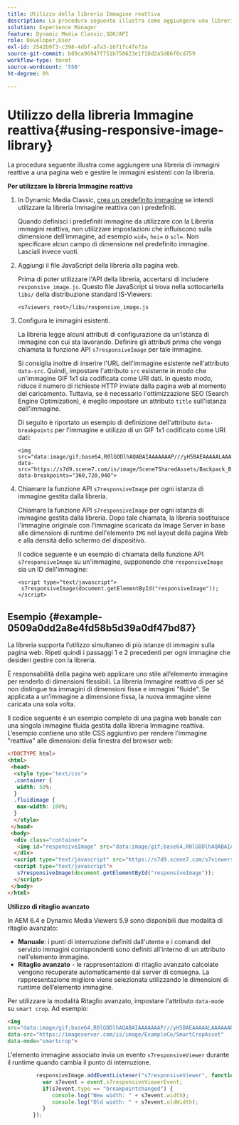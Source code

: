 ```yaml
---
title: Utilizzo della libreria Immagine reattiva
description: La procedura seguente illustra come aggiungere una libreria di immagini reattive a una pagina web e gestire le immagini esistenti con la libreria.
solution: Experience Manager
feature: Dynamic Media Classic,SDK/API
role: Developer,User
exl-id: 2542b9f3-c398-4dbf-afa3-1671fc4fe72a
source-git-commit: b89ca96947f751b750623e1f18d2a5d86f0cd759
workflow-type: tm+mt
source-wordcount: '550'
ht-degree: 0%

---
```


# Utilizzo della libreria Immagine reattiva{#using-responsive-image-library}

La procedura seguente illustra come aggiungere una libreria di immagini reattive a una pagina web e gestire le immagini esistenti con la libreria.

**Per utilizzare la libreria Immagine reattiva**

1. In Dynamic Media Classic, [crea un predefinito immagine](https://experienceleague.adobe.com/docs/dynamic-media-classic/using/image-sizing/setting-image-presets.html?lang=it#image-sizing) se intendi utilizzare la libreria Immagine reattiva con i predefiniti.

   Quando definisci i predefiniti immagine da utilizzare con la Libreria immagini reattiva, non utilizzare impostazioni che influiscono sulla dimensione dell&#39;immagine, ad esempio `wid=`, `hei=` o `scl=`. Non specificare alcun campo di dimensione nel predefinito immagine. Lasciali invece vuoti.
1. Aggiungi il file JavaScript della libreria alla pagina web.

   Prima di poter utilizzare l&#39;API della libreria, accertarsi di includere `responsive_image.js`. Questo file JavaScript si trova nella sottocartella `libs/` della distribuzione standard IS-Viewers:

   `<s7viewers_root>/libs/responsive_image.js`
1. Configura le immagini esistenti.

   La libreria legge alcuni attributi di configurazione da un’istanza di immagine con cui sta lavorando. Definire gli attributi prima che venga chiamata la funzione API `s7responsiveImage` per tale immagine.

   Si consiglia inoltre di inserire l&#39;URL dell&#39;immagine esistente nell&#39;attributo `data-src`. Quindi, impostare l&#39;attributo `src` esistente in modo che un&#39;immagine GIF 1x1 sia codificata come URI dati. In questo modo, riduce il numero di richieste HTTP inviate dalla pagina web al momento del caricamento. Tuttavia, se è necessario l&#39;ottimizzazione SEO (Search Engine Optimization), è meglio impostare un attributo `title` sull&#39;istanza dell&#39;immagine.

   Di seguito è riportato un esempio di definizione dell&#39;attributo `data-breakpoints` per l&#39;immagine e utilizzo di un GIF 1x1 codificato come URI dati:

   ```
   <img src="data:image/gif;base64,R0lGODlhAQABAIAAAAAAAP///yH5BAEAAAAALAAAAAABAAEAAAIBRAA7" data-src="https://s7d9.scene7.com/is/image/Scene7SharedAssets/Backpack_B" data-breakpoints="360,720,940">
   ```

1. Chiamare la funzione API `s7responsiveImage` per ogni istanza di immagine gestita dalla libreria.

   Chiamare la funzione API `s7responsiveImage` per ogni istanza di immagine gestita dalla libreria. Dopo tale chiamata, la libreria sostituisce l&#39;immagine originale con l&#39;immagine scaricata da Image Server in base alle dimensioni di runtime dell&#39;elemento `IMG` nel layout della pagina Web e alla densità dello schermo del dispositivo.

   Il codice seguente è un esempio di chiamata della funzione API `s7responsiveImage` su un&#39;immagine, supponendo che `responsiveImage` sia un ID dell&#39;immagine:

   ```
   <script type="text/javascript"> 
    s7responsiveImage(document.getElementById("responsiveImage")); 
   </script>
   ```

## Esempio {#example-0509a0dd2a8e4fd58b5d39a0df47bd87}

La libreria supporta l’utilizzo simultaneo di più istanze di immagini sulla pagina web. Ripeti quindi i passaggi 1 e 2 precedenti per ogni immagine che desideri gestire con la libreria.

È responsabilità della pagina web applicare uno stile all’elemento immagine per renderlo di dimensioni flessibili. La libreria Immagine reattiva di per sé non distingue tra immagini di dimensioni fisse e immagini &quot;fluide&quot;. Se applicata a un’immagine a dimensione fissa, la nuova immagine viene caricata una sola volta.

Il codice seguente è un esempio completo di una pagina web banale con una singola immagine fluida gestita dalla libreria Immagine reattiva. L’esempio contiene uno stile CSS aggiuntivo per rendere l’immagine &quot;reattiva&quot; alle dimensioni della finestra del browser web:

```html {.line-numbers}
<!DOCTYPE html> 
<html> 
 <head> 
  <style type="text/css"> 
  .container { 
   width: 50%; 
  } 
  .fluidimage { 
   max-width: 100%; 
  } 
  </style> 
 </head> 
 <body> 
  <div class="container"> 
   <img id="responsiveImage" src="data:image/gif;base64,R0lGODlhAQABAIAAAAAAAP///yH5BAEAAAAALAAAAAABAAEAAAIBRAA7" data-src="https://s7d9.scene7.com/is/image/Scene7SharedAssets/Backpack_B" data-breakpoints="200,400,600,800" class="fluidimage"> 
  </div> 
  <script type="text/javascript" src="https://s7d9.scene7.com/s7viewers/libs/responsive_image.js"></script> 
  <script type="text/javascript"> 
   s7responsiveImage(document.getElementById("responsiveImage")); 
  </script> 
 </body> 
</html>
```

**Utilizzo di ritaglio avanzato**

In AEM 6.4 e Dynamic Media Viewers 5.9 sono disponibili due modalità di ritaglio avanzato:

* **Manuale**: i punti di interruzione definiti dall&#39;utente e i comandi del servizio immagini corrispondenti sono definiti all&#39;interno di un attributo nell&#39;elemento immagine.
* **Ritaglio avanzato** - le rappresentazioni di ritaglio avanzato calcolate vengono recuperate automaticamente dal server di consegna. La rappresentazione migliore viene selezionata utilizzando le dimensioni di runtime dell’elemento immagine.

Per utilizzare la modalità Ritaglio avanzato, impostare l&#39;attributo `data-mode` su `smart crop`. Ad esempio:

```html {.line-numbers}
<img 
src="data:image/gif;base64,R0lGODlhAQABAIAAAAAAAP///yH5BAEAAAAALAAAAAABAAEAAAIBRAA7" 
data-src="https://imageserver.com/is/image/ExampleCo/SmartCropAsset" 
data-mode="smartcrop">
```

L&#39;elemento immagine associato invia un evento `s7responsiveViewer` durante il runtime quando cambia il punto di interruzione.

```javascript {.line-numbers}
         responsiveImage.addEventListener("s7responsiveViewer", function (event) { 
           var s7event = event.s7responsiveViewerEvent; 
           if(s7event.type == "breakpointchanged") { 
              console.log("New width: " + s7event.width); 
              console.log("Old width: " + s7event.oldWidth); 
           } 
        });
```
